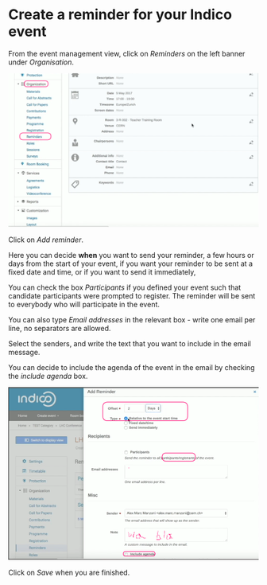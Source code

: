 # Create a reminder for your Indico event

From the event management view, click on _Reminders_ on the left banner under _Organisation_.

![](assets/reminders_entry.png)

Click on _Add reminder_.

Here you can decide **when** you want to send your reminder, a few hours or days from the start of your event, if you want your reminder to be sent at a fixed date and time, or if you want to send it immediately,

You can check the box _Participants_ if you defined your event such that candidate participants were prompted to register. The reminder will be sent to everybody who will participate in the event.

You can also type _Email addresses_ in the relevant box - write one email per line, no separators are allowed.

Select the senders, and write the text that you want to include in the email message.

You can decide to include the agenda of the event in the email by checking the _include agenda_ box.

![](assets/reminders.png)

Click on _Save_ when you are finished.

